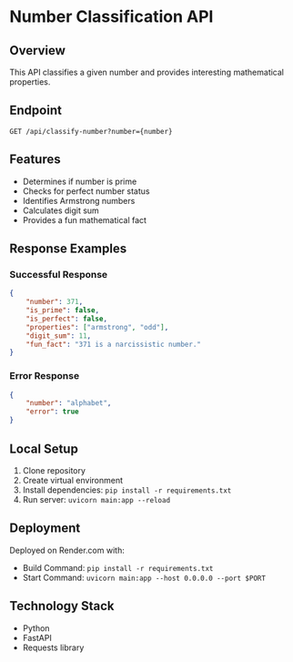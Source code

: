 # Number Classification API

## Overview
This API classifies a given number and provides interesting mathematical properties.

## Endpoint
`GET /api/classify-number?number={number}`

## Features
- Determines if number is prime
- Checks for perfect number status
- Identifies Armstrong numbers
- Calculates digit sum
- Provides a fun mathematical fact

## Response Examples

### Successful Response
```json
{
    "number": 371,
    "is_prime": false,
    "is_perfect": false,
    "properties": ["armstrong", "odd"],
    "digit_sum": 11,
    "fun_fact": "371 is a narcissistic number."
}
```

### Error Response
```json
{
    "number": "alphabet",
    "error": true
}
```

## Local Setup
1. Clone repository
2. Create virtual environment
3. Install dependencies: `pip install -r requirements.txt`
4. Run server: `uvicorn main:app --reload`

## Deployment
Deployed on Render.com with:
- Build Command: `pip install -r requirements.txt`
- Start Command: `uvicorn main:app --host 0.0.0.0 --port $PORT`

## Technology Stack
- Python
- FastAPI
- Requests library
